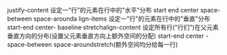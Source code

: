 justify-content
  设定一"行"的元素在行中的"水平"分布
  start end center space-between space-arounda lign-items
  设定一"行"的元素在行中的"垂直"分布start-end center- baseline·stretchalign-content
设定所有行("行们")在父元素垂直方向的分布(设置父元素垂直方向上额外空间的分配)
start-end center - space-between  space-aroundstretch(额外空间均分给每一行)
